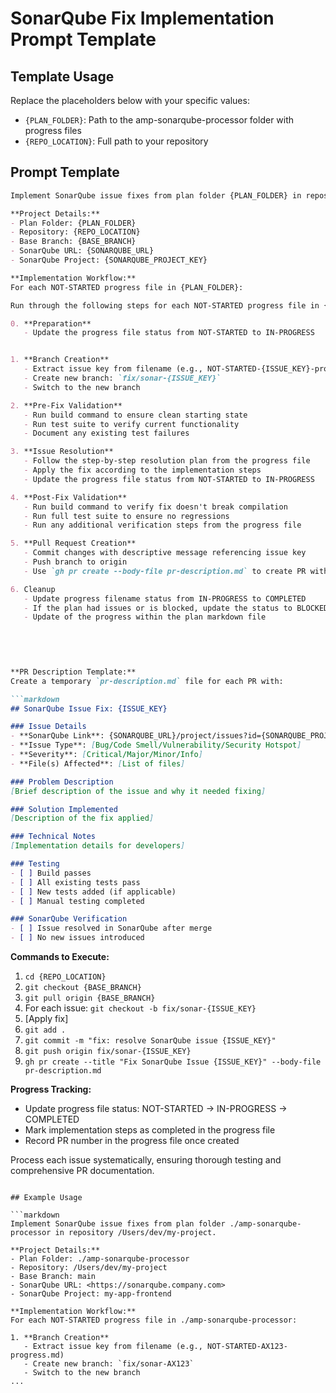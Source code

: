 # SonarQube Fix Implementation Prompt Template

## Template Usage
Replace the placeholders below with your specific values:

- `{PLAN_FOLDER}`: Path to the amp-sonarqube-processor folder with progress files
- `{REPO_LOCATION}`: Full path to your repository


## Prompt Template

```markdown
Implement SonarQube issue fixes from plan folder {PLAN_FOLDER} in repository {REPO_LOCATION}.

**Project Details:**
- Plan Folder: {PLAN_FOLDER}
- Repository: {REPO_LOCATION}
- Base Branch: {BASE_BRANCH}
- SonarQube URL: {SONARQUBE_URL}
- SonarQube Project: {SONARQUBE_PROJECT_KEY}

**Implementation Workflow:**
For each NOT-STARTED progress file in {PLAN_FOLDER}:

Run through the following steps for each NOT-STARTED progress file in {PLAN_FOLDER} sequentally. Do not use git worktrees.  

0. **Preparation**
   - Update the progress file status from NOT-STARTED to IN-PROGRESS


1. **Branch Creation**
   - Extract issue key from filename (e.g., NOT-STARTED-{ISSUE_KEY}-progress.md)
   - Create new branch: `fix/sonar-{ISSUE_KEY}`
   - Switch to the new branch

2. **Pre-Fix Validation**
   - Run build command to ensure clean starting state
   - Run test suite to verify current functionality
   - Document any existing test failures

3. **Issue Resolution**
   - Follow the step-by-step resolution plan from the progress file
   - Apply the fix according to the implementation steps
   - Update the progress file status from NOT-STARTED to IN-PROGRESS

4. **Post-Fix Validation**
   - Run build command to verify fix doesn't break compilation
   - Run full test suite to ensure no regressions
   - Run any additional verification steps from the progress file

5. **Pull Request Creation**
   - Commit changes with descriptive message referencing issue key
   - Push branch to origin
   - Use `gh pr create --body-file pr-description.md` to create PR with detailed description

6. Cleanup
   - Update progress filename status from IN-PROGRESS to COMPLETED
   - If the plan had issues or is blocked, update the status to BLOCKED in the filename, include why the project is blocked in the plan markdown file.
   - Update of the progress within the plan markdown file
   

   
   

**PR Description Template:**
Create a temporary `pr-description.md` file for each PR with:

```markdown
## SonarQube Issue Fix: {ISSUE_KEY}

### Issue Details
- **SonarQube Link**: {SONARQUBE_URL}/project/issues?id={SONARQUBE_PROJECT_KEY}&issues={ISSUE_KEY}
- **Issue Type**: [Bug/Code Smell/Vulnerability/Security Hotspot]
- **Severity**: [Critical/Major/Minor/Info]
- **File(s) Affected**: [List of files]

### Problem Description
[Brief description of the issue and why it needed fixing]

### Solution Implemented
[Description of the fix applied]

### Technical Notes
[Implementation details for developers]

### Testing
- [ ] Build passes
- [ ] All existing tests pass
- [ ] New tests added (if applicable)
- [ ] Manual testing completed

### SonarQube Verification
- [ ] Issue resolved in SonarQube after merge
- [ ] No new issues introduced


```

**Commands to Execute:**
1. `cd {REPO_LOCATION}`
2. `git checkout {BASE_BRANCH}`
3. `git pull origin {BASE_BRANCH}`
4. For each issue: `git checkout -b fix/sonar-{ISSUE_KEY}`
5. [Apply fix]
6. `git add .`
7. `git commit -m "fix: resolve SonarQube issue {ISSUE_KEY}"`
8. `git push origin fix/sonar-{ISSUE_KEY}`
9. `gh pr create --title "Fix SonarQube Issue {ISSUE_KEY}" --body-file pr-description.md`

**Progress Tracking:**
- Update progress file status: NOT-STARTED → IN-PROGRESS → COMPLETED
- Mark implementation steps as completed in the progress file
- Record PR number in the progress file once created

Process each issue systematically, ensuring thorough testing and comprehensive PR documentation.
```text

## Example Usage

```markdown
Implement SonarQube issue fixes from plan folder ./amp-sonarqube-processor in repository /Users/dev/my-project.

**Project Details:**
- Plan Folder: ./amp-sonarqube-processor
- Repository: /Users/dev/my-project
- Base Branch: main
- SonarQube URL: <https://sonarqube.company.com>
- SonarQube Project: my-app-frontend

**Implementation Workflow:**
For each NOT-STARTED progress file in ./amp-sonarqube-processor:

1. **Branch Creation**
   - Extract issue key from filename (e.g., NOT-STARTED-AX123-progress.md)
   - Create new branch: `fix/sonar-AX123`
   - Switch to the new branch
...
```
